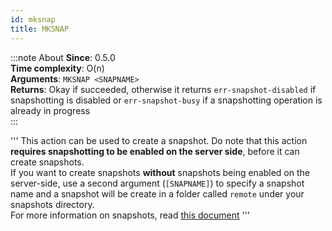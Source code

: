 ```yaml
---
id: mksnap
title: MKSNAP
---
```

:::note About
**Since**: 0.5.0  
**Time complexity**: O(n)  
**Arguments**: `MKSNAP <SNAPNAME>`  
**Returns**: Okay if succeeded, otherwise it returns `err-snapshot-disabled` if snapshotting is disabled or `err-snapshot-busy` if a snapshotting operation is already in progress  
:::

  '''
  This action can be used to create a snapshot. Do note that this action **requires snapshotting to be enabled on the server side**, before it can create snapshots.  
  If you want to create snapshots **without** snapshots being enabled on the server-side, use a second argument (`[SNAPNAME]`) to specify a snapshot name and a snapshot will be create in a folder called `remote` under your snapshots directory.  
  For more information on snapshots, read [this document](/snapshots)
  '''